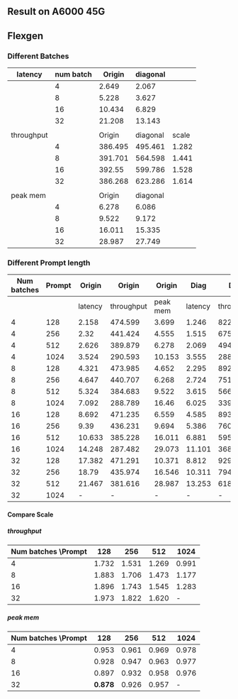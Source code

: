 
## Result on A6000 45G

## Flexgen
### Different Batches

| latency    | num batch | Origin  | diagonal |       |
|------------|-----------|---------|----------|-------|
|            | 4         | 2.649   | 2.067    |       |
|            | 8         | 5.228   | 3.627    |       |
|            | 16        | 10.434  | 6.829    |       |
|            | 32        | 21.208  | 13.143   |       |
|            |           |         |          |       |
| throughput |           | Origin  | diagonal | scale |
|            | 4         | 386.495 | 495.461  | 1.282 |
|            | 8         | 391.701 | 564.598  | 1.441 |
|            | 16        | 392.55  | 599.786  | 1.528 |
|            | 32        | 386.268 | 623.286  | 1.614 |
|            |           |         |          |       |
| peak mem   |           | Origin  | diagonal |       |
|            | 4         | 6.278   | 6.086    |       |
|            | 8         | 9.522   | 9.172    |       |
|            | 16        | 16.011  | 15.335   |       |
|            | 32        | 28.987  | 27.749   |       |

### Different Prompt length
| Num   batches | Prompt | Origin  | Origin     | Origin   | Diag    | Diag       | Diag     |
|---------------|--------|---------|------------|----------|---------|------------|----------|
|               |        | latency | throughput | peak mem | latency | throughput | peak mem |
| 4             | 128    | 2.158   | 474.599    | 3.699    | 1.246   | 822.02     | 3.525    |
| 4             | 256    | 2.32    | 441.424    | 4.555    | 1.515   | 675.8      | 4.378    |
| 4             | 512    | 2.626   | 389.879    | 6.278    | 2.069   | 494.897    | 6.086    |
| 4             | 1024   | 3.524   | 290.593    | 10.153   | 3.555   | 288.077    | 9.93     |
| 8             | 128    | 4.321   | 473.985    | 4.652    | 2.295   | 892.348    | 4.315    |
| 8             | 256    | 4.647   | 440.707    | 6.268    | 2.724   | 751.873    | 5.933    |
| 8             | 512    | 5.324   | 384.683    | 9.522    | 3.615   | 566.58     | 9.172    |
| 8             | 1024   | 7.092   | 288.789    | 16.46    | 6.025   | 339.892    | 16.078   |
| 16            | 128    | 8.692   | 471.235    | 6.559    | 4.585   | 893.311    | 5.884    |
| 16            | 256    | 9.39    | 436.231    | 9.694    | 5.386   | 760.542    | 9.034    |
| 16            | 512    | 10.633  | 385.228    | 16.011   | 6.881   | 595.28     | 15.335   |
| 16            | 1024   | 14.248  | 287.482    | 29.073   | 11.101  | 368.981    | 28.366   |
| 32            | 128    | 17.382  | 471.291    | 10.371   | 8.812   | 929.688    | 9.11     |
| 32            | 256    | 18.79   | 435.974    | 16.546   | 10.311  | 794.502    | 15.323   |
| 32            | 512    | 21.467  | 381.616    | 28.987   | 13.253  | 618.147    | 27.749   |
| 32            | 1024   | -       | -          | -        | -       | -          | -        |

#### Compare Scale

##### throughput

| Num batches \Prompt | 128   | 256   | 512   | 1024  |
|---------------------|-------|-------|-------|-------|
| 4                   | 1.732 | 1.531 | 1.269 | 0.991 |
| 8                   | 1.883 | 1.706 | 1.473 | 1.177 |
| 16                  | 1.896 | 1.743 | 1.545 | 1.283 |
| 32                  | 1.973 | 1.822 | 1.620 | -     |

##### peak mem

| Num batches \Prompt | 128       | 256   | 512   | 1024  |
|---------------------|-----------|-------|-------|-------|
| 4                   | 0.953     | 0.961 | 0.969 | 0.978 |
| 8                   | 0.928     | 0.947 | 0.963 | 0.977 |
| 16                  | 0.897     | 0.932 | 0.958 | 0.976 |
| 32                  | **0.878** | 0.926 | 0.957 | -     |
